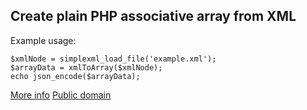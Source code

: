 Create plain PHP associative array from XML
-------------------------------------------

Example usage:

    $xmlNode = simplexml_load_file('example.xml');
    $arrayData = xmlToArray($xmlNode);
    echo json_encode($arrayData);


[More info](http://outlandishideas.co.uk/blog/2012/08/xml-to-json/)
[Public domain](http://creativecommons.org/publicdomain/mark/1.0/)

